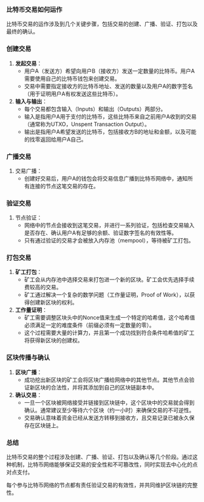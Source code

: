 ### 比特币交易如何运作

比特币交易的运作涉及到几个关键步骤，包括交易的创建、广播、验证、打包以及最终的确认。

### 创建交易

1. **发起交易**：
    - 用户A（发送方）希望向用户B（接收方）发送一定数量的比特币。用户A需要使用自己的比特币钱包来创建交易。
    - 交易中需要指定接收方的比特币地址、发送的数量以及用户A的数字签名（用于证明用户A有权发送这些比特币）。
2. **输入与输出**：
    - 每个交易都包含输入（Inputs）和输出（Outputs）两部分。
    - 输入是指用户A用于支付的比特币，这些比特币来自之前用户A收到的交易（通常称为UTXO，Unspent Transaction Output）。
    - 输出是指用户A希望发送的比特币，包括接收方B的地址和金额，以及可能的找零返回给用户A自己。

### 广播交易

1. 交易广播：
    - 创建好交易后，用户A的钱包会将交易信息广播到比特币网络中，通知所有连接的节点这笔交易的存在。

### 验证交易

1. 节点验证：
    - 网络中的节点会接收到这笔交易，并进行一系列验证，包括检查交易输入是否存在、确认用户A有足够的余额、验证数字签名的有效性等。
    - 只有通过验证的交易才会被放入内存池（mempool），等待被矿工打包。

### 打包交易

1. **矿工打包**：
    - 矿工会从内存池中选择交易来打包进一个新的区块。矿工会优先选择手续费较高的交易。
    - 矿工通过解决一个复杂的数学问题（工作量证明，Proof of Work），以获得创建新区块的权利。
2. **工作量证明**：
    - 矿工需要调整区块头中的Nonce值来生成一个特定的哈希值，这个哈希值必须满足一定的难度条件（前缀必须有一定数量的零）。
    - 这个过程需要大量的计算力，并且第一个成功找到符合条件哈希值的矿工将获得新区块的创建权。

### 区块传播与确认

1. **区块广播**：
    - 成功挖出新区块的矿工会将区块广播给网络中的其他节点。其他节点会验证新区块的合法性，并将其添加到自己的区块链副本中。
2. **确认交易**：
    - 一旦一个区块被网络接受并链接到区块链中，这个区块中的交易就会得到确认。通常建议至少等待六个区块（约一小时）来确保交易的不可逆性。
    - 交易确认意味着资金已经从发送方转移到接收方，且交易记录已被永久保存在区块链上。

### 总结

比特币交易的整个过程涉及创建、广播、验证、打包以及确认等几个阶段。通过这种机制，比特币网络能够保证交易的安全性和不可篡改性，同时实现去中心化的点对点支付。

每个参与比特币网络的节点都有责任验证交易的有效性，并共同维护区块链的完整性。